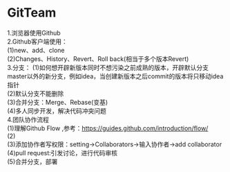 ﻿# GitTeam
1.浏览器使用Github <br>
2.Github客户端使用：<br>
    (1)new、add、clone <br>
    (2)Changes、History、Revert、Roll back(相当于多个版本Revert) <br>
3.分支：
    (1)如何想开辟新版本同时不想污染之前成熟的版本，开辟默认分支master以外的新分支，例如idea，当创建新版本之后commit的版本将只移动idea指针<br>
    (2)默认分支不能删除 <br>
	(3)合并分支：Merge、Rebase(变基) <br>
	(4)多人同步开发，解决代码冲突问题  <br>
4.团队协作流程<br>
    (1)理解Github Flow ,参考：https://guides.github.com/introduction/flow/ <br>
	(2) <br>
	(3)添加协作者写权限：setting→Collaborators→输入协作者→add collaborator<br>
	(4)pull request:引发讨论，进行代码审核 <br>
	(5)合并分支，部署 <br>